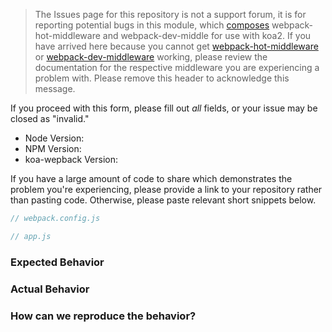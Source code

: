 > The Issues page for this repository is not a support forum, it is for reporting potential bugs in this module, which
[composes](https://github.com/koajs/compose) webpack-hot-middleware and webpack-dev-middle for use with koa2.
If you have arrived here because you cannot get [webpack-hot-middleware](https://github.com/glenjamin/webpack-hot-middlewar)
or [webpack-dev-middleware](https://github.com/webpack/webpack-dev-middleware/) working, please review the documentation
for the respective middleware you are experiencing a problem with. Please remove this header to acknowledge this message.

If you proceed with this form, please fill out *_all_* fields, or your issue may be closed as "invalid."

* Node Version:
* NPM Version:
* koa-wepback Version:

If you have a large amount of code to share which demonstrates the problem you're experiencing, please provide a link to your
repository rather than pasting code. Otherwise, please paste relevant short snippets below.

```js
// webpack.config.js
```

```js
// app.js
```

### Expected Behavior

### Actual Behavior

### How can we reproduce the behavior?
